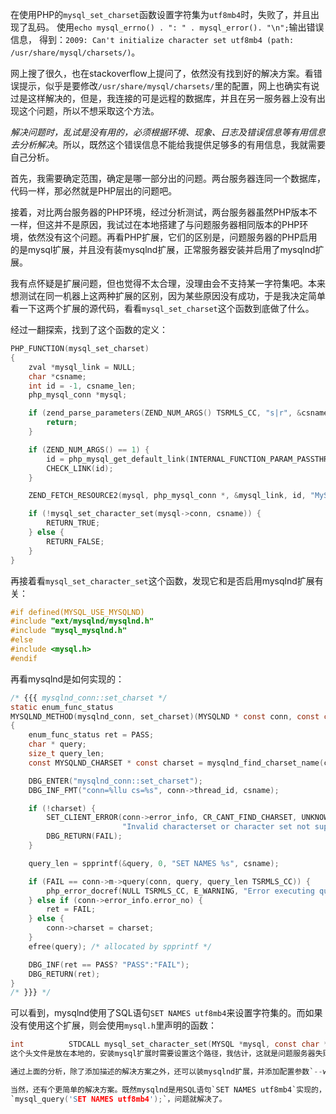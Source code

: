 在使用PHP的`mysql_set_charset`函数设置字符集为`utf8mb4`时，失败了，并且出现了乱码。
使用`echo mysql_errno() . ": " . mysql_error(). "\n";`输出错误信息，
得到：`2009: Can't initialize character set utf8mb4 (path: /usr/share/mysql/charsets/)`。

网上搜了很久，也在stackoverflow上提问了，依然没有找到好的解决方案。看错误提示，似乎是要修改`/usr/share/mysql/charsets/`里的配置，网上也确实有说过是这样解决的，但是，我连接的可是远程的数据库，并且在另一服务器上没有出现这个问题，所以不想采取这个方法。

*解决问题时，乱试是没有用的，必须根据环境、现象、日志及错误信息等有用信息去分析解决*。所以，既然这个错误信息不能给我提供足够多的有用信息，我就需要自己分析。

首先，我需要确定范围，确定是哪一部分出的问题。两台服务器连同一个数据库，代码一样，那必然就是PHP层出的问题吧。

接着，对比两台服务器的PHP环境，经过分析测试，两台服务器虽然PHP版本不一样，但这并不是原因，我试过在本地搭建了与问题服务器相同版本的PHP环境，依然没有这个问题。再看PHP扩展，它们的区别是，问题服务器的PHP启用的是mysql扩展，并且没有装mysqlnd扩展，正常服务器安装并启用了mysqlnd扩展。

我有点怀疑是扩展问题，但也觉得不太合理，没理由会不支持某一字符集吧。本来想测试在同一机器上这两种扩展的区别，因为某些原因没有成功，于是我决定简单看一下这两个扩展的源代码，看看`mysql_set_charset`这个函数到底做了什么。

经过一翻探索，找到了这个函数的定义：
```c
PHP_FUNCTION(mysql_set_charset)
{
    zval *mysql_link = NULL;
    char *csname;
    int id = -1, csname_len;
    php_mysql_conn *mysql;

    if (zend_parse_parameters(ZEND_NUM_ARGS() TSRMLS_CC, "s|r", &csname, &csname_len, &mysql_link) == FAILURE) {
        return;
    }

    if (ZEND_NUM_ARGS() == 1) {
        id = php_mysql_get_default_link(INTERNAL_FUNCTION_PARAM_PASSTHRU);
        CHECK_LINK(id);
    }

    ZEND_FETCH_RESOURCE2(mysql, php_mysql_conn *, &mysql_link, id, "MySQL-Link", le_link, le_plink);

    if (!mysql_set_character_set(mysql->conn, csname)) {
        RETURN_TRUE;
    } else {
        RETURN_FALSE;
    }
}
```

再接着看`mysql_set_character_set`这个函数，发现它和是否启用mysqlnd扩展有关：
```c
#if defined(MYSQL_USE_MYSQLND)
#include "ext/mysqlnd/mysqlnd.h"
#include "mysql_mysqlnd.h"
#else
#include <mysql.h>
#endif
```

再看mysqlnd是如何实现的：
```c
/* {{{ mysqlnd_conn::set_charset */
static enum_func_status
MYSQLND_METHOD(mysqlnd_conn, set_charset)(MYSQLND * const conn, const char * const csname TSRMLS_DC)
{
    enum_func_status ret = PASS;
    char * query;
    size_t query_len;
    const MYSQLND_CHARSET * const charset = mysqlnd_find_charset_name(csname);

    DBG_ENTER("mysqlnd_conn::set_charset");
    DBG_INF_FMT("conn=%llu cs=%s", conn->thread_id, csname);

    if (!charset) {
        SET_CLIENT_ERROR(conn->error_info, CR_CANT_FIND_CHARSET, UNKNOWN_SQLSTATE,
                         "Invalid characterset or character set not supported");
        DBG_RETURN(FAIL);
    }

    query_len = spprintf(&query, 0, "SET NAMES %s", csname);

    if (FAIL == conn->m->query(conn, query, query_len TSRMLS_CC)) {
        php_error_docref(NULL TSRMLS_CC, E_WARNING, "Error executing query");
    } else if (conn->error_info.error_no) {
        ret = FAIL;
    } else {
        conn->charset = charset;
    }
    efree(query); /* allocated by spprintf */

    DBG_INF(ret == PASS? "PASS":"FAIL");
    DBG_RETURN(ret);
}
/* }}} */
```

可以看到，mysqlnd使用了SQL语句`SET NAMES utf8mb4`来设置字符集的。而如果没有使用这个扩展，则会使用`mysql.h`里声明的函数：
```c
int          STDCALL mysql_set_character_set(MYSQL *mysql, const char *csname);```
这个头文件是放在本地的，安装mysql扩展时需要设置这个路径，我估计，这就是问题服务器失败的原因吧。因为是使用原生的MySQL API，所以我猜测设置字符集时，会从本地路径`/usr/share/mysql/charsets/`读取配置，我查看了这个目录下的字符集配置，果然没有utf8mb4，所以失败，所以有在这个目录下添加这个字符集的描述的解决方案。

通过上面的分析，除了添加描述的解决方案之外，还可以装mysqlnd扩展，并添加配置参数`--with-mysql=mysqlnd`。

当然，还有个更简单的解决方案。既然mysqlnd是用SQL语句`SET NAMES utf8mb4`实现的，那为什么还要使用`mysql_set_charset`这个函数呢？于是，修改为：
`mysql_query('SET NAMES utf8mb4');`，问题就解决了。

